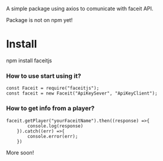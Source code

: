 A simple package using axios to comunicate with faceit API.

Package is not on npm yet!

# Install
 npm install faceitjs

### How to use start using it?
```
const Faceit = require("faceitjs");
const faceit = new Faceit("ApiKeySever", "ApiKeyClient");
```

### How to get info from a player?
```
faceit.getPlayer("yourFaceitName").then((response) =>{
        console.log(response)
    }).catch((err) =>{
        console.error(err);
    })
```

More soon!